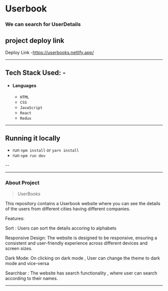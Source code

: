 
# Userbook 

<h3>We can search for UserDetails</h3>



## project deploy link
  Deploy Link -https://userbooks.netlify.app/
   

---

## Tech Stack Used: -

- #### Languages
  - `HTML`
  - `CSS`
  - `JavaScript `
  - `React`
  - `Redux`
 
  
---
## Running it locally
- run `npm install` or `yarn install`
- run `npm run dev`

--



---
### About Project

> UserBooks 

This repository contains a Userbook website where you can see the details of the users from different cities having different companies.

Features:

Sort : Users can sort the details accoring to alphabets

Responsive Design: The website is designed to be responsive, ensuring a consistent and user-friendly experience across different devices and screen sizes.

Dark Mode: On clicking on dark mode , User can change the theme to dark mode and vice-versa

Searchbar : The website has search functionality , where user can search according to their names.

---
